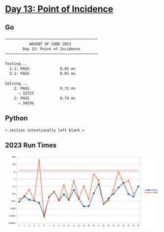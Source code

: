 # [Day 13: Point of Incidence](https://adventofcode.com/2023/day/13)

<!-- These are helper text to make formatting the yearly readme consistent and easier...

[Day 13: Point of Incidence][rm13]
[Go][go13]
[Python][py13]

[rm13]: 13-pointOfIncidence/README.md
[go13]: 13-pointOfIncidence/go
[py13]: 13-pointOfIncidence/py

-->

## Go

```text
──────────────────────────────────────────
           ADVENT OF CODE 2023
        Day 13: Point of Incidence
──────────────────────────────────────────

Testing...
  1.1: PASS              0.01 ms
  2.1: PASS              0.01 ms

Solving...
    1: PASS              0.72 ms
      ⤷ 32723
    2: PASS              0.74 ms
      ⤷ 34536
```

## Python

```text
< section intentionally left blank >
```

## 2023 Run Times

![2023 exercise run-time graphs](../run-times.png)
